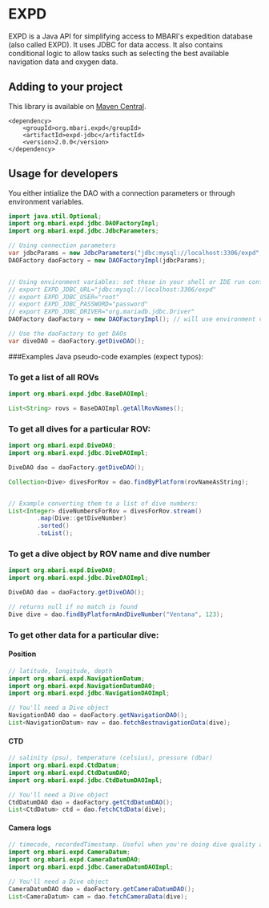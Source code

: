 # EXPD

EXPD is a Java API for simplifying access to MBARI's expedition database (also called EXPD). It uses JDBC for data access. It also contains conditional logic to allow tasks such as selecting the best available navigation data and oxygen data.

## Adding to your project

This library is available on [Maven Central](https://central.sonatype.com/artifact/org.mbari.expd/expd-jdbc).

```
<dependency>
    <groupId>org.mbari.expd</groupId>
    <artifactId>expd-jdbc</artifactId>
    <version>2.0.0</version>
</dependency>
```

## Usage for developers

You either intialize the DAO with a connection parameters or through environment variables.

```java
import java.util.Optional;
import org.mbari.expd.jdbc.DAOFactoryImpl;
import org.mbari.expd.jdbc.JdbcParameters;

// Using connection parameters
var jdbcParams = new JdbcParameters("jdbc:mysql://localhost:3306/expd", "root", "password", Optional.of("org.mariadb.jdbc.Driver"));
DAOFactory daoFactory = new DAOFactoryImpl(jdbcParams);


// Using environment variables: set these in your shell or IDE run configuration
// export EXPD_JDBC_URL="jdbc:mysql://localhost:3306/expd"
// export EXPD_JDBC_USER="root"
// export EXPD_JDBC_PASSWORD="password"
// export EXPD_JDBC_DRIVER="org.mariadb.jdbc.Driver"
DAOFactory daoFactory = new DAOFactoryImpl(); // will use environment variables

// Use the daoFactory to get DAOs
var diveDAO = daoFactory.getDiveDAO();

```

###Examples Java pseudo-code examples (expect typos):

### To get a list of all ROVs

```java
import org.mbari.expd.jdbc.BaseDAOImpl;

List<String> rovs = BaseDAOImpl.getAllRovNames();
```

### To get all dives for a particular ROV:

```java
import org.mbari.expd.DiveDAO;
import org.mbari.expd.jdbc.DiveDAOImpl;

DiveDAO dao = daoFactory.getDiveDAO();

Collection<Dive> divesForRov = dao.findByPlatform(rovNameAsString);


// Example converting them to a list of dive numbers:
List<Integer> diveNumbersForRov = divesForRov.stream()
        .map(Dive::getDiveNumber)
        .sorted()
        .toList();
```

### To get a dive object by ROV name and dive number

```java
import org.mbari.expd.DiveDAO;
import org.mbari.expd.jdbc.DiveDAOImpl;

DiveDAO dao = daoFactory.getDiveDAO();

// returns null if no match is found
Dive dive = dao.findByPlatformAndDiveNumber("Ventana", 123);
```

### To get other data for a particular dive:

#### Position

```java
// latitude, longitude, depth
import org.mbari.expd.NavigationDatum;
import org.mbari.expd.NavigationDatumDAO;
import org.mbari.expd.jdbc.NavigationDAOImpl;

// You'll need a Dive object 
NavigationDAO dao = daoFactory.getNavigationDAO();
List<NavigationDatum> nav = dao.fetchBestnavigationData(dive);
```

#### CTD

```java
// salinity (psu), temperature (celsius), pressure (dbar)
import org.mbari.expd.CtdDatum;
import org.mbari.expd.CtdDatumDAO;
import org.mbari.expd.jdbc.CtdDatumDAOImpl;

// You'll need a Dive object 
CtdDatumDAO dao = daoFactory.getCtdDatumDAO();
List<CtdDatum> ctd = dao.fetchCtdData(dive);
```

#### Camera logs

```java
// timecode, recordedTimestamp. Useful when you're doing dive quality analysis later on
import org.mbari.expd.CameraDatum;
import org.mbari.expd.CameraDatumDAO;
import org.mbari.expd.jdbc.CameraDatumDAOImpl;

// You'll need a Dive object 
CameraDatumDAO dao = daoFactory.getCameraDatumDAO();
List<CameraDatum> cam = dao.fetchCameraData(dive);
```